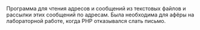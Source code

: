 Программа для чтения адресов и сообщений из текстовых файлов и рассылки этих сообщений по адресам. Была необходима для афёры на лабораторной работе, когда PHP отказывался слать письмо.